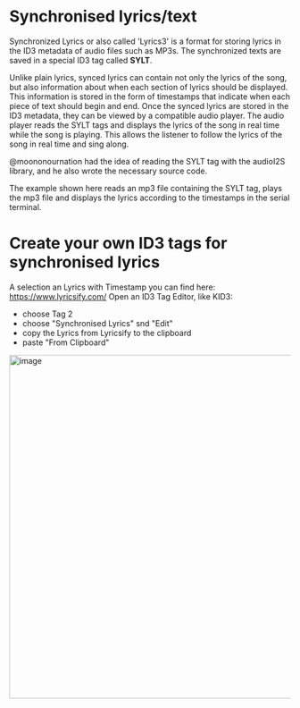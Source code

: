# Synchronised lyrics/text

Synchronized Lyrics or also called 'Lyrics3' is a format for storing lyrics in the ID3 metadata of audio files such as MP3s. The synchronized texts are saved in a special ID3 tag called **SYLT**.

Unlike plain lyrics, synced lyrics can contain not only the lyrics of the song, but also information about when each section of lyrics should be displayed. This information is stored in the form of timestamps that indicate when each piece of text should begin and end.
Once the synced lyrics are stored in the ID3 metadata, they can be viewed by a compatible audio player. The audio player reads the SYLT tags and displays the lyrics of the song in real time while the song is playing. This allows the listener to follow the lyrics of the song in real time and sing along.

@moononournation had the idea of ​​reading the SYLT tag with the audioI2S library, and he also wrote the necessary source code.

The example shown here reads an mp3 file containing the SYLT tag, plays the mp3 file and displays the lyrics according to the timestamps in the serial terminal.

# Create your own ID3 tags for synchronised lyrics
A selection an Lyrics with Timestamp you can find here: https://www.lyricsify.com/
Open an ID3 Tag Editor, like KID3:
* choose Tag 2
* choose "Synchronised Lyrics" snd "Edit"
* copy the Lyrics from Lyricsify to the clipboard
* paste "From Clipboard"

<img width="1081" height="615" alt="image" src="https://github.com/user-attachments/assets/d15fe7cc-c48a-41dd-9c1a-52cfec9621d9" />
